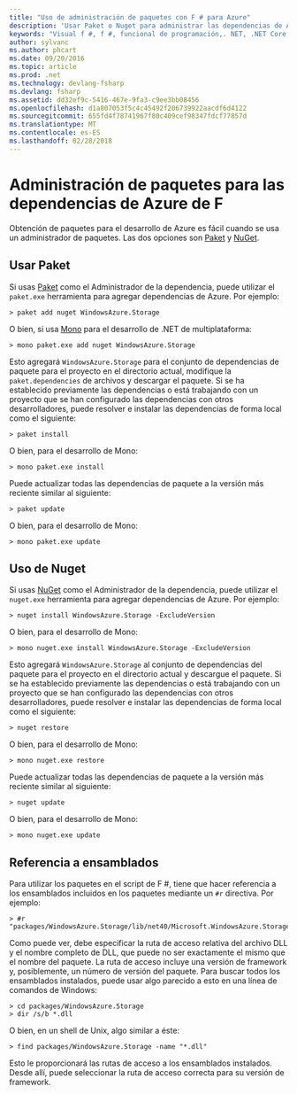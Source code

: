 ```yaml
---
title: "Uso de administración de paquetes con F # para Azure"
description: 'Usar Paket o Nuget para administrar las dependencias de Azure de F #'
keywords: "Visual f #, f #, funcional de programación,. NET, .NET Core, Azure"
author: sylvanc
ms.author: phcart
ms.date: 09/20/2016
ms.topic: article
ms.prod: .net
ms.technology: devlang-fsharp
ms.devlang: fsharp
ms.assetid: dd32ef9c-5416-467e-9fa3-c9ee3bb08456
ms.openlocfilehash: d1a807053f5c4c45492f206739922aacdf6d4122
ms.sourcegitcommit: 655fd4f78741967f80c409cef98347fdcf77857d
ms.translationtype: MT
ms.contentlocale: es-ES
ms.lasthandoff: 02/28/2018
---
```

# <a name="package-management-for-f-azure-dependencies"></a>Administración de paquetes para las dependencias de Azure de F #

Obtención de paquetes para el desarrollo de Azure es fácil cuando se usa un administrador de paquetes. Las dos opciones son [Paket](https://fsprojects.github.io/Paket/) y [NuGet](https://www.nuget.org/).

## <a name="using-paket"></a>Usar Paket

Si usas [Paket](https://fsprojects.github.io/Paket/) como el Administrador de la dependencia, puede utilizar el `paket.exe` herramienta para agregar dependencias de Azure. Por ejemplo:

    > paket add nuget WindowsAzure.Storage

O bien, si usa [Mono](https://www.mono-project.com/) para el desarrollo de .NET de multiplataforma:

    > mono paket.exe add nuget WindowsAzure.Storage

Esto agregará `WindowsAzure.Storage` para el conjunto de dependencias de paquete para el proyecto en el directorio actual, modifique la `paket.dependencies` de archivos y descargar el paquete. Si se ha establecido previamente las dependencias o está trabajando con un proyecto que se han configurado las dependencias con otros desarrolladores, puede resolver e instalar las dependencias de forma local como el siguiente:

    > paket install

O bien, para el desarrollo de Mono:

    > mono paket.exe install

Puede actualizar todas las dependencias de paquete a la versión más reciente similar al siguiente:

    > paket update

O bien, para el desarrollo de Mono:

    > mono paket.exe update

## <a name="using-nuget"></a>Uso de Nuget

Si usas [NuGet](https://www.nuget.org/) como el Administrador de la dependencia, puede utilizar el `nuget.exe` herramienta para agregar dependencias de Azure. Por ejemplo:

    > nuget install WindowsAzure.Storage -ExcludeVersion

O bien, para el desarrollo de Mono:

    > mono nuget.exe install WindowsAzure.Storage -ExcludeVersion

Esto agregará `WindowsAzure.Storage` al conjunto de dependencias del paquete para el proyecto en el directorio actual y descargue el paquete. Si se ha establecido previamente las dependencias o está trabajando con un proyecto que se han configurado las dependencias con otros desarrolladores, puede resolver e instalar las dependencias de forma local como el siguiente:

    > nuget restore 

O bien, para el desarrollo de Mono:

    > mono nuget.exe restore

Puede actualizar todas las dependencias de paquete a la versión más reciente similar al siguiente:

    > nuget update

O bien, para el desarrollo de Mono:

    > mono nuget.exe update

## <a name="referencing-assemblies"></a>Referencia a ensamblados

Para utilizar los paquetes en el script de F #, tiene que hacer referencia a los ensamblados incluidos en los paquetes mediante un `#r` directiva. Por ejemplo:

    > #r "packages/WindowsAzure.Storage/lib/net40/Microsoft.WindowsAzure.Storage.dll"

Como puede ver, debe especificar la ruta de acceso relativa del archivo DLL y el nombre completo de DLL, que puede no ser exactamente el mismo que el nombre del paquete. La ruta de acceso incluye una versión de framework y, posiblemente, un número de versión del paquete. Para buscar todos los ensamblados instalados, puede usar algo parecido a esto en una línea de comandos de Windows:

    > cd packages/WindowsAzure.Storage
    > dir /s/b *.dll

O bien, en un shell de Unix, algo similar a éste:

    > find packages/WindowsAzure.Storage -name "*.dll"

Esto le proporcionará las rutas de acceso a los ensamblados instalados. Desde allí, puede seleccionar la ruta de acceso correcta para su versión de framework.

